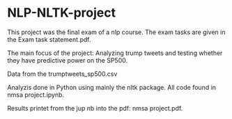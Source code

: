 # NLP-NLTK-project

This project was the final exam of a nlp course. The exam tasks are given in the Exam task statement.pdf.

The main focus of the project:
Analyzing trump tweets and testing whether they have predictive power on the SP500. 

Data from the trumptweets_sp500.csv

Analyzis done in Python using mainly the nltk package. All code found in nmsa project.ipynb.

Results printet from the jup nb into the pdf: nmsa project.pdf. 
